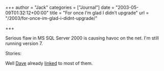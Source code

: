 +++
author = "Jack"
categories = ["Journal"]
date = "2003-05-09T01:32:12+00:00"
title = "For once I’m glad I didn’t upgrade"
url = "/2003/for-once-im-glad-i-didnt-upgrade/"

+++

Serious flaw in MS SQL Server 2000 is causing havoc on the net. I'm still running version 7.
  
</p> 

Stories:
  
</p> 

Well [Dave][1] already [linked][2] to most of them.</p>

 [1]: http://www.scripting.com
 [2]: http://scriptingnews.userland.com/backissues/2003/01/25#sqlVirusReports